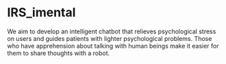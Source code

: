 # IRS_imental
We aim to develop an intelligent chatbot that relieves psychological stress on users and guides patients with lighter psychological problems. Those who have apprehension about talking with human beings make it easier for them to share thoughts with a robot.
